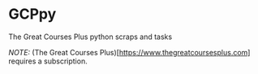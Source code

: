 # GCPpy
The Great Courses Plus python scraps and tasks

*NOTE:* (The Great Courses Plus)[https://www.thegreatcoursesplus.com] requires a subscription.
